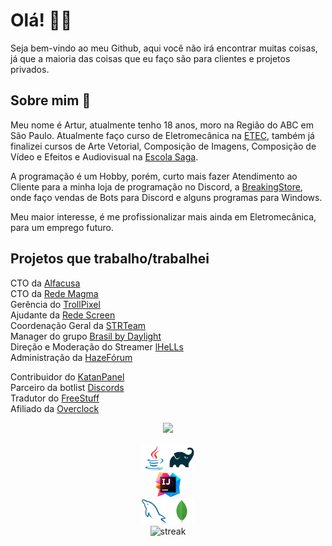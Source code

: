 # Olá! 👋🏻

Seja bem-vindo ao meu Github, aqui você não irá encontrar muitas coisas, já que a maioria das coisas que eu faço são para clientes e projetos privados.

## Sobre mim 👦
Meu nome é Artur, atualmente tenho 18 anos, moro na Região do ABC em São Paulo. Atualmente faço curso de Eletromecânica na [ETEC](https://www.vestibulinhoetec.com.br/home/), também já finalizei cursos de Arte Vetorial, Composição de Imagens, Composição de Vídeo e Efeitos e Audiovisual na [Escola Saga](https://www.saga.com.br/).

A programação é um Hobby, porém, curto mais fazer Atendimento ao Cliente para a minha loja de programação no Discord, a [BreakingStore](https://github.com/BreakingStore), onde faço vendas de Bots para Discord e alguns programas para Windows.

Meu maior interesse, é me profissionalizar mais ainda em Eletromecânica, para um emprego futuro.

## Projetos que trabalho/trabalhei
CTO da [Alfacusa](https://alfabot.website)<br/>
CTO da [Rede Magma](https://discord.gg/m5PYtFw6wp)<br/>
Gerência do [TrollPixel](https://github.com/TrollPixel)<br/>
Ajudante da [Rede Screen](https://www.redescreen.com/)<br/>
Coordenação Geral da [STRTeam](https://www.strteamservidores.com.br/)<br/>
Manager do grupo [Brasil by Daylight](https://discord.gg/Qt8d3NNWAb)<br/>
Direção e Moderação do Streamer [lHeLLs](https://www.twitch.tv/lhells)<br/>
Administração da [HazeFórum](https://hazeforum.com/)<br/>

Contribuidor do [KatanPanel](https://github.com/KatanPanel/katan-discord-webhook-plugin)<br/>
Parceiro da botlist [Discords](https://discords.com/bots/)<br/>
Tradutor do [FreeStuff](https://freestuffbot.xyz/)<br/>
Afiliado da [Overclock](https://bebaoverclock.com.br/)<br/>



<p align="center">
  <img src="https://lanyard.cnrad.dev/api/561264957921034240?idleMessage=Eu%20n%C3%A3o%20estou%20fazendo%20nada%20no%20momento!"> <br/><br/>
  <img alt="Java" width="40px" src="https://raw.githubusercontent.com/devicons/devicon/master/icons/java/java-original.svg">
  <img alt="Gradle" width="40px" src="https://raw.githubusercontent.com/devicons/devicon/master/icons/gradle/gradle-plain.svg"> <br/>
  <img alt="Intellij" width="40px" src="https://raw.githubusercontent.com/yuhtin/yuhtin/master/icons/intellij.png"><br/>
  <img alt="MySQL" width="40px" src="https://raw.githubusercontent.com/devicons/devicon/master/icons/mysql/mysql-original.svg">
  <img alt="MongoDB" width="40px" src="https://raw.githubusercontent.com/devicons/devicon/master/icons/mongodb/mongodb-original.svg"><br/>
  <img height"100em" src="https://github-readme-streak-stats.herokuapp.com?user=DarKPizza&theme=dark&locale=pt-br)](https://git.io/streak-stats" alt="streak"><br/>
</p>  
